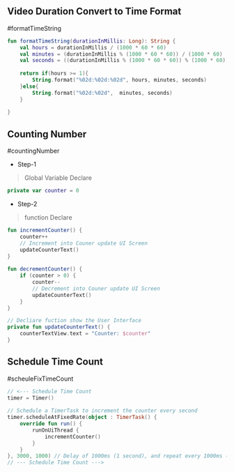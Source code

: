 ## Video Duration Convert to Time  Format 
#formatTimeString


```kotlin
fun formatTimeString(durationInMillis: Long): String {  
    val hours = durationInMillis / (1000 * 60 * 60)  
    val minutes = (durationInMillis % (1000 * 60 * 60)) / (1000 * 60)  
    val seconds = ((durationInMillis % (1000 * 60 * 60)) % (1000 * 60)) / 1000  
  
    return if(hours >= 1){  
        String.format("%02d:%02d:%02d", hours, minutes, seconds)  
    }else{  
        String.format("%02d:%02d",  minutes, seconds)  
    }  
      
}

```




## Counting Number
#countingNumber
- Step-1
> Global Variable Declare
~~~ kotlin
private var counter = 0 
~~~

- Step-2
> function Declare
```kotlin
fun incrementCounter() {  
    counter++  
    // Increment into Couner update UI Screen
    updateCounterText()  
}  
  
fun decrementCounter() {  
    if (counter > 0) {  
        counter--  
        // Decrement into Couner update UI Screen
        updateCounterText()  
    }  
}  

// Decliare fuction show the User Interface 
private fun updateCounterText() {  
    counterTextView.text = "Counter: $counter"  
}
```



## Schedule Time Count
#scheuleFixTimeCount

```kotlin
// <--- Schedule Time Count  
timer = Timer()  
  
// Schedule a TimerTask to increment the counter every second  
timer.scheduleAtFixedRate(object : TimerTask() {  
    override fun run() {  
        runOnUiThread {  
            incrementCounter()  
        }  
    }  
}, 3000, 1000) // Delay of 1000ms (1 second), and repeat every 1000ms (1 second)  
// --- Schedule Time Count --->

```